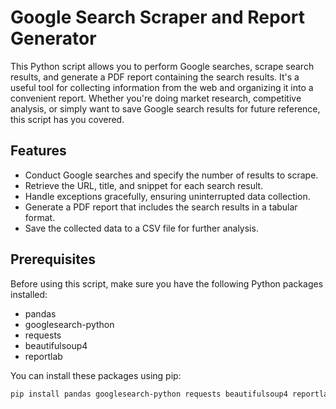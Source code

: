 # Google Search Scraper and Report Generator

This Python script allows you to perform Google searches, scrape search results, and generate a PDF report containing the search results. It's a useful tool for collecting information from the web and organizing it into a convenient report. Whether you're doing market research, competitive analysis, or simply want to save Google search results for future reference, this script has you covered.

## Features

- Conduct Google searches and specify the number of results to scrape.
- Retrieve the URL, title, and snippet for each search result.
- Handle exceptions gracefully, ensuring uninterrupted data collection.
- Generate a PDF report that includes the search results in a tabular format.
- Save the collected data to a CSV file for further analysis.

## Prerequisites

Before using this script, make sure you have the following Python packages installed:

- pandas
- googlesearch-python
- requests
- beautifulsoup4
- reportlab

You can install these packages using pip:

```bash
pip install pandas googlesearch-python requests beautifulsoup4 reportlab

